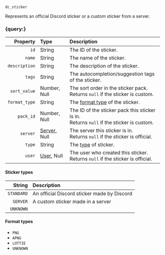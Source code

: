 `dc_sticker`

Represents an official Discord sticker or a custom sticker from a server.


### {query:}

|      Property | Type                              | Description                                                                                |
|--------------:|:----------------------------------|:-------------------------------------------------------------------------------------------|
|          `id` | String                            | The ID of the sticker.                                                                     |
|        `name` | String                            | The name of the sticker.                                                                   |
| `description` | String                            | The description of the sticker.                                                            |
|        `tags` | String                            | The autocompletion/suggestion tags of the sticker.                                         |
|  `sort_value` | Number, Null                      | The sort order in the sticker pack.<br>Returns `null` if the sticker is custom.            |
| `format_type` | String                            | The [format type](#format-types) of the sticker.                                           |
|     `pack_id` | Number, Null                      | The ID of the sticker pack this sticker is in.<br>Returns `null` if the sticker is custom. |
|      `server` | [Server](/values/server.md), Null | The server this sticker is in.<br>Returns `null` if the sticker is official.               |
|        `type` | String                            | The [type](#sticker-types) of sticker.                                                     |
|        `user` | [User](/values/user.md), Null     | The user who created this sticker.<br>Returns `null` if the sticker is official.           |

#### Sticker types

|     String | Description                                 |
|-----------:|:--------------------------------------------|
| `STANDARD` | An official Discord sticker made by Discord |
|   `SERVER` | A custom sticker made in a server           |
|  `UNKNOWN` |                                             |

#### Format types

* `PNG`
* `APNG`
* `LOTTIE`
* `UNKNOWN`